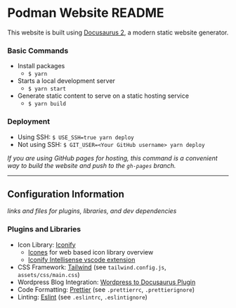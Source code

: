 # Podman Website README

This website is built using [Docusaurus 2](https://docusaurus.io/), a modern static website generator.

### Basic Commands

- Install packages
  - `$ yarn`
- Starts a local development server
  - `$ yarn start`
- Generate static content to serve on a static hosting service
  - `$ yarn build`

### Deployment

- Using SSH: `$ USE_SSH=true yarn deploy`
- Not using SSH: `$ GIT_USER=<Your GitHub username> yarn deploy`

_If you are using GitHub pages for hosting, this command is a convenient way to build the website and push to the `gh-pages` branch._

---

## Configuration Information

_links and files for plugins, libraries, and dev dependencies_

### Plugins and Libraries

- Icon Library: [Iconify](https://iconify.design/)
  - [Icones](https://icones.js.org/) for web based icon library overview
  - [Iconify Intellisense vscode extension](https://marketplace.visualstudio.com/items?itemName=antfu.iconify)
- CSS Framework: [Tailwind](https://tailwindcss.com/) (see `tailwind.config.js`, `assets/css/main.css`)
- Wordpress Blog Integration: [Wordpress to Docusaurus Plugin](https://github.com/mark-tate/wordpress-to-docusaurus-plugin)
- Code Formatting: [Prettier](https://prettier.io/) (see `.prettierrc`, `.prettierignore`)
- Linting: [Eslint](https://eslint.org/) (see `.eslintrc`, `.eslintignore`)
